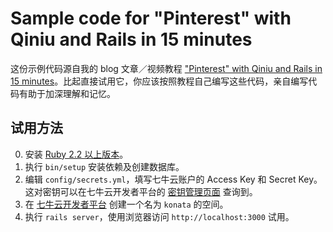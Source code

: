 # Sample code for "Pinterest" with Qiniu and Rails in 15 minutes

这份示例代码源自我的 blog 文章／视频教程 ["Pinterest" with Qiniu and Rails in 15 minutes](https://lolita.technology/2016/02/27/pinterest-with-qiniu-and-rails-in-15-minutes/)。比起直接试用它，你应该按照教程自己编写这些代码，亲自编写代码有助于加深理解和记忆。

## 试用方法

0. 安装 [Ruby 2.2 以上版本](https://www.ruby-lang.org/zh_cn/downloads/)。
1. 执行 `bin/setup` 安装依赖及创建数据库。
2. 编辑 `config/secrets.yml`，填写七牛云账户的 Access Key 和 Secret Key。这对密钥可以在七牛云开发者平台的 [密钥管理页面](https://portal.qiniu.com/user/key) 查询到。
3. 在 [七牛云开发者平台](https://portal.qiniu.com) 创建一个名为 `konata` 的空间。
4. 执行 `rails server`，使用浏览器访问 `http://localhost:3000` 试用。
